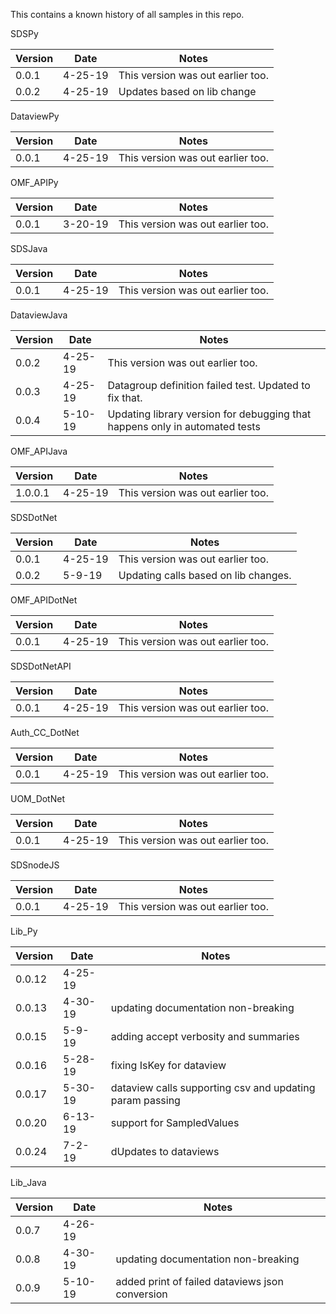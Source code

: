 This contains a known history of all samples in this repo.  


SDSPy

Version | Date |  Notes
----|-----------| --------
0.0.1 | 4-25-19 | This version was out earlier too.  
0.0.2 | 4-25-19 | Updates based on lib change



DataviewPy

Version | Date |  Notes
----|-----------| --------
0.0.1 | 4-25-19 | This version was out earlier too.  


OMF_APIPy

Version | Date |  Notes
----|-----------| --------
0.0.1 | 3-20-19 | This version was out earlier too.  


SDSJava

Version | Date |  Notes
----|-----------| --------
0.0.1 | 4-25-19 | This version was out earlier too.  


DataviewJava

Version | Date |  Notes
----|-----------| --------
0.0.2 | 4-25-19 | This version was out earlier too.  
0.0.3 | 4-25-19 | Datagroup definition failed test.  Updated to fix that. 
0.0.4 | 5-10-19 | Updating library version for debugging that happens only in automated tests 


OMF_APIJava

Version | Date |  Notes
----|-----------| --------
1.0.0.1 | 4-25-19 | This version was out earlier too.  


SDSDotNet

Version | Date |  Notes
----|-----------| --------
0.0.1 | 4-25-19 | This version was out earlier too.
0.0.2 | 5-9-19 | Updating calls based on lib changes.


OMF_APIDotNet

Version | Date |  Notes
----|-----------| --------
0.0.1 | 4-25-19 | This version was out earlier too.


SDSDotNetAPI

Version | Date |  Notes
----|-----------| --------
0.0.1 | 4-25-19 | This version was out earlier too.


Auth_CC_DotNet

Version | Date |  Notes
----|-----------| --------
0.0.1 | 4-25-19 | This version was out earlier too.


UOM_DotNet

Version | Date |  Notes
----|-----------| --------
0.0.1 | 4-25-19 | This version was out earlier too.


SDSnodeJS

Version | Date |  Notes
----|-----------| --------
0.0.1 | 4-25-19 | This version was out earlier too.


Lib_Py

Version | Date |  Notes
----|-----------| --------
0.0.12 | 4-25-19 | 
0.0.13 | 4-30-19 | updating documentation non-breaking
0.0.15 | 5-9-19 | adding accept verbosity and summaries
0.0.16 | 5-28-19 | fixing IsKey for dataview
0.0.17 | 5-30-19 | dataview calls supporting csv and updating param passing
0.0.20 | 6-13-19 | support for SampledValues
0.0.24 | 7-2-19 | dUpdates to dataviews

Lib_Java

Version | Date |  Notes
----|-----------| --------
0.0.7 | 4-26-19 | 
0.0.8 | 4-30-19 | updating documentation non-breaking
0.0.9 | 5-10-19 | added print of failed dataviews json conversion
